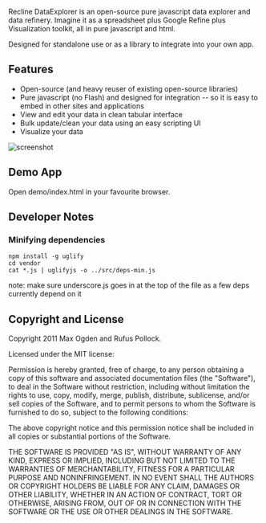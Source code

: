 Recline DataExplorer is an open-source pure javascript data explorer and data
refinery. Imagine it as a spreadsheet plus Google Refine plus Visualization
toolkit, all in pure javascript and html.

Designed for standalone use or as a library to integrate into your own app.


## Features

* Open-source (and heavy reuser of existing open-source libraries)
* Pure javascript (no Flash) and designed for integration -- so it is easy to
  embed in other sites and applications
* View and edit your data in clean tabular interface
* Bulk update/clean your data using an easy scripting UI
* Visualize your data

![screenshot](http://i.imgur.com/XDSRe.png)


## Demo App

Open demo/index.html in your favourite browser.


## Developer Notes

### Minifying dependencies

    npm install -g uglify
    cd vendor
    cat *.js | uglifyjs -o ../src/deps-min.js
    
note: make sure underscore.js goes in at the top of the file as a few deps currently depend on it


## Copyright and License

Copyright 2011 Max Ogden and Rufus Pollock.

Licensed under the MIT license:

Permission is hereby granted, free of charge, to any person obtaining a copy
of this software and associated documentation files (the "Software"), to deal
in the Software without restriction, including without limitation the rights
to use, copy, modify, merge, publish, distribute, sublicense, and/or sell
copies of the Software, and to permit persons to whom the Software is
furnished to do so, subject to the following conditions:

The above copyright notice and this permission notice shall be included in
all copies or substantial portions of the Software.

THE SOFTWARE IS PROVIDED "AS IS", WITHOUT WARRANTY OF ANY KIND, EXPRESS OR
IMPLIED, INCLUDING BUT NOT LIMITED TO THE WARRANTIES OF MERCHANTABILITY,
FITNESS FOR A PARTICULAR PURPOSE AND NONINFRINGEMENT. IN NO EVENT SHALL THE
AUTHORS OR COPYRIGHT HOLDERS BE LIABLE FOR ANY CLAIM, DAMAGES OR OTHER
LIABILITY, WHETHER IN AN ACTION OF CONTRACT, TORT OR OTHERWISE, ARISING FROM,
OUT OF OR IN CONNECTION WITH THE SOFTWARE OR THE USE OR OTHER DEALINGS IN
THE SOFTWARE.


